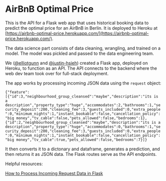 # AirBnB Optimal Price
This is the API for a Flask web app that uses historical booking data to predict the optimal price for an AirBnB in Berlin. It is deployed to Heroku at [https://airbnb-optimal-price.herokuapp.com/](https://airbnb-optimal-price.herokuapp.com/).

The data science part consists of data cleaning, wrangling, and trained on a model. The model was pickled and passed to the data engineering team. 


We ([@elliotgunn](https://github.com/elliotgunn) and [@justin-hsieh](https://github.com/justin-hsieh)) created a Flask app, deployed on Heroku, to function as an API. The API connects to the backend where the web dev team took over for full-stack deployment.

The app works by processing incoming JSON data using the `request` object:

```{"feature":[{"id":3,"neighbourhood_group_cleansed":"maybe","description":"its is a description","property_type":"huge","accommodates":2,"bathrooms":1,"security_deposit":200,"cleaning_fee":3,"guests_included":0,"extra_people":0,"minimum_nights":1,"instant_bookable":false,"cancellation_policy":"big money","tv_cable":false,"pets_allowed":false,"bedrooms":1},{"id":2,"neighbourhood_group_cleansed":"maybe","description":"its is a description","property_type":"huge","accommodates":0,"bathrooms":1,"security_deposit":200,"cleaning_fee":3,"guests_included":0,"extra_people":0,"minimum_nights":1,"instant_bookable":false,"cancellation_policy":"big money","tv_cable":true,"pets_allowed":false,"bedrooms":7}]}```

It then converts it to a dictonary and dataframe, generates a prediction, and then returns it as JSON data. The Flask routes serve as the API endpoints.

Helpful resources:

[How to Process Incoming Request Data in Flask](https://www.youtube.com/watch?v=hAEJajltHxc&amp=&index=129)

